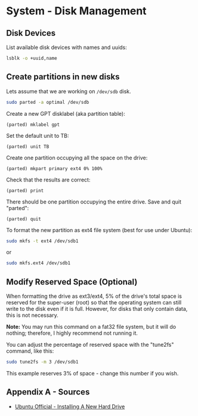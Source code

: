 # System - Disk Management

## Disk Devices
List available disk devices with names and uuids:
```bash
lsblk -o +uuid,name
```

## Create partitions in new disks
Lets assume that we are working on `/dev/sdb` disk.
```bash
sudo parted -a optimal /dev/sdb
```
Create a new GPT disklabel (aka partition table):
```
(parted) mklabel gpt
```
Set the default unit to TB:
```
(parted) unit TB
```
Create one partition occupying all the space on the drive:
```
(parted) mkpart primary ext4 0% 100%
```
Check that the results are correct:
```
(parted) print
```
There should be one partition occupying the entire drive. Save and quit "parted":
```
(parted) quit
```
To format the new partition as ext4 file system (best for use under Ubuntu):
```bash
sudo mkfs -t ext4 /dev/sdb1
```
or
```bash
sudo mkfs.ext4 /dev/sdb1
```

## Modify Reserved Space (Optional)
When formatting the drive as ext3/ext4, 5% of the drive's total space is reserved for the super-user (root) so that the operating system can still write to the disk even if it is full. However, for disks that only contain data, this is not necessary.

**Note:** You may run this command on a fat32 file system, but it will do nothing; therefore, I highly recommend not running it.

You can adjust the percentage of reserved space with the "tune2fs" command, like this:
```bash
sudo tune2fs -m 3 /dev/sdb1
```
This example reserves 3% of space - change this number if you wish.

## Appendix A - Sources
- [Ubuntu Official - Installing A New Hard Drive](https://help.ubuntu.com/community/InstallingANewHardDrive)


